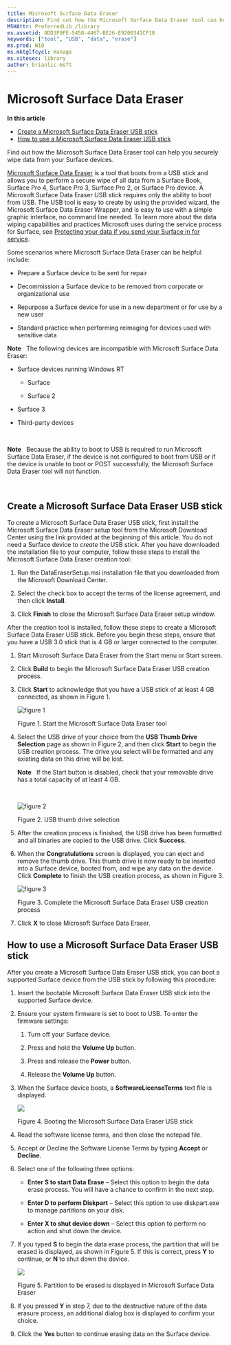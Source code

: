 ```yaml
---
title: Microsoft Surface Data Eraser
description: Find out how the Microsoft Surface Data Eraser tool can help you securely wipe data from your Surface devices.
MSHAttr: PreferredLib /library
ms.assetid: 8DD3F9FE-5458-4467-BE26-E9200341CF10
keywords: ["tool", "USB", "data", "erase"]
ms.prod: W10
ms.mktglfcycl: manage
ms.sitesec: library
author: brianlic-msft
---
```


# Microsoft Surface Data Eraser


**In this article**

-   [Create a Microsoft Surface Data Eraser USB stick](#create-a-microsoft-surface-data-eraser-usb-stick)
-   [How to use a Microsoft Surface Data Eraser USB stick](#how-to-use-a-microsoft-surface-data-eraser-usb-stick)

Find out how the Microsoft Surface Data Eraser tool can help you securely wipe data from your Surface devices.

[Microsoft Surface Data Eraser](http://go.microsoft.com/fwlink/p/?LinkId=691148) is a tool that boots from a USB stick and allows you to perform a secure wipe of all data from a Surface Book, Surface Pro 4, Surface Pro 3, Surface Pro 2, or Surface Pro device. A Microsoft Surface Data Eraser USB stick requires only the ability to boot from USB. The USB tool is easy to create by using the provided wizard, the Microsoft Surface Data Eraser Wrapper, and is easy to use with a simple graphic interface, no command line needed. To learn more about the data wiping capabilities and practices Microsoft uses during the service process for Surface, see [Protecting your data if you send your Surface in for service](http://go.microsoft.com/fwlink/p/?LinkId=691222).

Some scenarios where Microsoft Surface Data Eraser can be helpful include:

-   Prepare a Surface device to be sent for repair

-   Decommission a Surface device to be removed from corporate or organizational use

-   Repurpose a Surface device for use in a new department or for use by a new user

-   Standard practice when performing reimaging for devices used with sensitive data

**Note**  
The following devices are incompatible with Microsoft Surface Data Eraser:

-   Surface devices running Windows RT

    -   Surface

    -   Surface 2

-   Surface 3

-   Third-party devices

 

**Note**  
Because the ability to boot to USB is required to run Microsoft Surface Data Eraser, if the device is not configured to boot from USB or if the device is unable to boot or POST successfully, the Microsoft Surface Data Eraser tool will not function.

 

## Create a Microsoft Surface Data Eraser USB stick


To create a Microsoft Surface Data Eraser USB stick, first install the Microsoft Surface Data Eraser setup tool from the Microsoft Download Center using the link provided at the beginning of this article. You do not need a Surface device to *create* the USB stick. After you have downloaded the installation file to your computer, follow these steps to install the Microsoft Surface Data Eraser creation tool:

1.  Run the DataEraserSetup.msi installation file that you downloaded from the Microsoft Download Center.

2.  Select the check box to accept the terms of the license agreement, and then click **Install**.

3.  Click **Finish** to close the Microsoft Surface Data Eraser setup window.

After the creation tool is installed, follow these steps to create a Microsoft Surface Data Eraser USB stick. Before you begin these steps, ensure that you have a USB 3.0 stick that is 4 GB or larger connected to the computer.

1.  Start Microsoft Surface Data Eraser from the Start menu or Start screen.

2.  Click **Build** to begin the Microsoft Surface Data Eraser USB creation process.

3.  Click **Start** to acknowledge that you have a USB stick of at least 4 GB connected, as shown in Figure 1.

    ![figure 1](images/dataeraser-start-tool.png)

    Figure 1. Start the Microsoft Surface Data Eraser tool

4.  Select the USB drive of your choice from the **USB Thumb Drive Selection** page as shown in Figure 2, and then click **Start** to begin the USB creation process. The drive you select will be formatted and any existing data on this drive will be lost.

    **Note**  
    If the Start button is disabled, check that your removable drive has a total capacity of at least 4 GB.

     

    ![figure 2](images/dataeraser-usb-selection.png)

    Figure 2. USB thumb drive selection

5.  After the creation process is finished, the USB drive has been formatted and all binaries are copied to the USB drive. Click **Success**.

6.  When the **Congratulations** screen is displayed, you can eject and remove the thumb drive. This thumb drive is now ready to be inserted into a Surface device, booted from, and wipe any data on the device. Click **Complete** to finish the USB creation process, as shown in Figure 3.

    ![figure 3](images/dataeraser-complete-process.png)

    Figure 3. Complete the Microsoft Surface Data Eraser USB creation process

7.  Click **X** to close Microsoft Surface Data Eraser.

## How to use a Microsoft Surface Data Eraser USB stick


After you create a Microsoft Surface Data Eraser USB stick, you can boot a supported Surface device from the USB stick by following this procedure:

1.  Insert the bootable Microsoft Surface Data Eraser USB stick into the supported Surface device.

2.  Ensure your system firmware is set to boot to USB. To enter the firmware settings:

    1.  Turn off your Surface device.

    2.  Press and hold the **Volume Up** button.

    3.  Press and release the **Power** button.

    4.  Release the **Volume Up** button.

3.  When the Surface device boots, a **SoftwareLicenseTerms** text file is displayed.

    ![](images/data-eraser-3.png)

    Figure 4. Booting the Microsoft Surface Data Eraser USB stick

4.  Read the software license terms, and then close the notepad file.

5.  Accept or Decline the Software License Terms by typing **Accept** or **Decline**.

6.  Select one of the following three options:

    -   **Enter S to start Data Erase** – Select this option to begin the data erase process. You will have a chance to confirm in the next step.

    -   **Enter D to perform Diskpart** – Select this option to use diskpart.exe to manage partitions on your disk.

    -   **Enter X to shut device down** – Select this option to perform no action and shut down the device.

7.  If you typed **S** to begin the data erase process, the partition that will be erased is displayed, as shown in Figure 5. If this is correct, press **Y** to continue, or **N** to shut down the device.

    ![](images/sda-fig5-erase.png)

    Figure 5. Partition to be erased is displayed in Microsoft Surface Data Eraser

8.  If you pressed **Y** in step 7, due to the destructive nature of the data erasure process, an additional dialog box is displayed to confirm your choice.

9.  Click the **Yes** button to continue erasing data on the Surface device.

 

 





